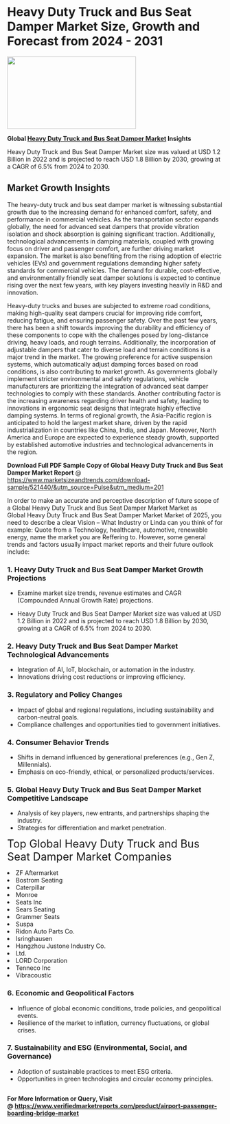 <H1>Heavy Duty Truck and Bus Seat Damper Market Size, Growth and Forecast from 2024 - 2031</H1><img class="aligncenter size-medium wp-image-584254" src="https://thirdeyenews.in/wp-content/uploads/2024/09/Global-Market-Research-300x168.jpeg" alt="" width="300" height="168" /><p><strong>Global&nbsp;<a href="https://www.marketsizeandtrends.com/download-sample/521440/&amp;utm_source=Pulse&amp;utm_medium=201">Heavy Duty Truck and Bus Seat Damper Market</a> Insights</strong></p><p>Heavy Duty Truck and Bus Seat Damper Market size was valued at USD 1.2 Billion in 2022 and is projected to reach USD 1.8 Billion by 2030, growing at a CAGR of 6.5% from 2024 to 2030.</p><p><h2>Market Growth Insights</h2> <p>The heavy-duty truck and bus seat damper market is witnessing substantial growth due to the increasing demand for enhanced comfort, safety, and performance in commercial vehicles. As the transportation sector expands globally, the need for advanced seat dampers that provide vibration isolation and shock absorption is gaining significant traction. Additionally, technological advancements in damping materials, coupled with growing focus on driver and passenger comfort, are further driving market expansion. The market is also benefiting from the rising adoption of electric vehicles (EVs) and government regulations demanding higher safety standards for commercial vehicles. The demand for durable, cost-effective, and environmentally friendly seat damper solutions is expected to continue rising over the next few years, with key players investing heavily in R&D and innovation. </p> <p>Heavy-duty trucks and buses are subjected to extreme road conditions, making high-quality seat dampers crucial for improving ride comfort, reducing fatigue, and ensuring passenger safety. Over the past few years, there has been a shift towards improving the durability and efficiency of these components to cope with the challenges posed by long-distance driving, heavy loads, and rough terrains. Additionally, the incorporation of adjustable dampers that cater to diverse load and terrain conditions is a major trend in the market. The growing preference for active suspension systems, which automatically adjust damping forces based on road conditions, is also contributing to market growth. As governments globally implement stricter environmental and safety regulations, vehicle manufacturers are prioritizing the integration of advanced seat damper technologies to comply with these standards. Another contributing factor is the increasing awareness regarding driver health and safety, leading to innovations in ergonomic seat designs that integrate highly effective damping systems. In terms of regional growth, the Asia-Pacific region is anticipated to hold the largest market share, driven by the rapid industrialization in countries like China, India, and Japan. Moreover, North America and Europe are expected to experience steady growth, supported by established automotive industries and technological advancements in the region. </p><p><span class=""><strong>Download Full PDF Sample Copy of Global Heavy Duty Truck and Bus Seat Damper Market Report</strong> @ <a href="https://www.marketsizeandtrends.com/download-sample/521440/&amp;utm_source=Pulse&amp;utm_medium=201" target="_blank">https://www.marketsizeandtrends.com/download-sample/521440/&amp;utm_source=Pulse&amp;utm_medium=201</a></span></p><p>In order to make an accurate and perceptive description of future scope of a Global&nbsp;Heavy Duty Truck and Bus Seat Damper Market Market as Global&nbsp;Heavy Duty Truck and Bus Seat Damper Market Market of 2025, you need to describe a clear Vision &ndash; What Industry or Linda can you think of for example: Quote from a Technology, healthcare, automotive, renewable energy, name the market you are Reffering to. However, some general trends and factors usually impact market reports and their future outlook include:</p><h3>1.&nbsp;<strong>Heavy Duty Truck and Bus Seat Damper Market Growth Projections</strong></h3><ul><li>Examine market size trends, revenue estimates and CAGR (Compounded Annual Growth Rate) projections.</li><li><p>Heavy Duty Truck and Bus Seat Damper Market size was valued at USD 1.2 Billion in 2022 and is projected to reach USD 1.8 Billion by 2030, growing at a CAGR of 6.5% from 2024 to 2030.</p></li></ul><h3>2.&nbsp;<strong>Heavy Duty Truck and Bus Seat Damper Market Technological Advancements</strong></h3><ul><li>Integration of AI, IoT, blockchain, or automation in the industry.</li><li>Innovations driving cost reductions or improving efficiency.</li></ul><h3>3.&nbsp;<strong>Regulatory and Policy Changes</strong></h3><ul><li>Impact of global and regional regulations, including sustainability and carbon-neutral goals.</li><li>Compliance challenges and opportunities tied to government initiatives.</li></ul><h3>4.&nbsp;<strong>Consumer Behavior Trends</strong></h3><ul><li>Shifts in demand influenced by generational preferences (e.g., Gen Z, Millennials).</li><li>Emphasis on eco-friendly, ethical, or personalized products/services.</li></ul><h3>5.&nbsp;<strong>Global Heavy Duty Truck and Bus Seat Damper Market Competitive Landscape</strong></h3><ul><li>Analysis of key players, new entrants, and partnerships shaping the industry.</li><li>Strategies for differentiation and market penetration.</li></ul><p data-pm-slice="1 1 []"><span style="color: inherit; font-family: inherit; font-size: 25px;">Top Global Heavy Duty Truck and Bus Seat Damper Market Companies</span></p><div class="" data-test-id=""><p><li>ZF Aftermarket</li><li> Bostrom Seating</li><li> Caterpillar</li><li> Monroe</li><li> Seats Inc</li><li> Sears Seating</li><li> Grammer Seats</li><li> Suspa</li><li> Ridon Auto Parts Co.</li><li> Isringhausen</li><li> Hangzhou Justone Industry Co.</li><li> Ltd.</li><li> LORD Corporation</li><li> Tenneco Inc</li><li> Vibracoustic</li></p></div><h3>6.&nbsp;<strong>Economic and Geopolitical Factors</strong></h3><ul><li>Influence of global economic conditions, trade policies, and geopolitical events.</li><li>Resilience of the market to inflation, currency fluctuations, or global crises.</li></ul><h3>7.&nbsp;<strong>Sustainability and ESG (Environmental, Social, and Governance)</strong></h3><ul><li>Adoption of sustainable practices to meet ESG criteria.</li><li>Opportunities in green technologies and circular economy principles.</li></ul><h2><strong style="font-size: 14px;">For More Information or Query, Visit @&nbsp;</strong><a style="background-color: #ffffff; font-size: 14px;" href="https://www.marketsizeandtrends.com/report/heavy-duty-truck-and-bus-seat-damper-market/" target="_blank">https://www.verifiedmarketreports.com/product/airport-passenger-boarding-bridge-market</a></h2>
